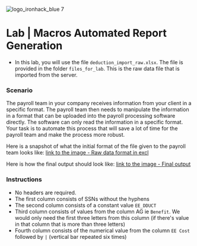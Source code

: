 
![logo_ironhack_blue 7](https://user-images.githubusercontent.com/23629340/40541063-a07a0a8a-601a-11e8-91b5-2f13e4e6b441.png)

# Lab | Macros Automated Report Generation

- In this lab, you will use the file `deduction_import_raw.xlsx`. The file is provided in the folder `files_for_lab`. This is the raw data file that is imported from the server.

### Scenario

The payroll team in your company receives information from your client in a specific format. The payroll team then needs to manipulate the information in a format that can be uploaded into the payroll processing software directly. The software can only read the information in a specific format. Your task is to automate this process that will save a lot of time for the payroll team and make the process more robust.

Here is a snapshot of what the initial format of the file given to the payroll team looks like: [link to the image - Raw data format in excl](https://education-team-2020.s3-eu-west-1.amazonaws.com/data-analytics/6.9-raw_data_payroll.png)

Here is how the final output should look like: [link to the image - Final output](https://education-team-2020.s3-eu-west-1.amazonaws.com/data-analytics/6.9-final_output.png)

### Instructions

- No headers are required.
- The first column consists of SSNs without the hyphens
- The second column consists of a constant value `EE_DDUCT`
- Third column consists of values from the column AG ie `Benefit`. We would only need the first three letters from this column (if there's value in that column that is more than three letters)
- Fourth column consists of the numerical value from the column `EE Cost` followed by `|` (vertical bar repeated six times)
